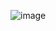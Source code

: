 ![image](https://github.com/lissichka123/docker2/assets/147207463/d9d8def8-f069-44a6-b368-a9ac6658f5cc)
